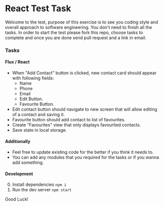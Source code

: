React Test Task
===

Welcome to the test, purpose of this exercise is to see you coding style and overall approach
to software engineering. You don't need to finish all the tasks. In order to start the test please
fork this repo, choose tasks to complete and once you are done send pull request and a link in email.

### Tasks

#### Flux / React

   * When "Add Contact" button is clicked, new contact card should appear with following fields:
     * Name
     * Phone
     * Email
     * Edit Button.
     * Favourite Button.
   * Edit contact button should navigate to new screen that will allow editing of a contact and saving it.
   * Favourite button should add contact to list of favourites.
   * Create "Favourites" view that only displays favourited contacts.
   * Save state in local storage.

#### Additionally
   * Feel free to update existing code for the better if you think it needs to.
   * You can add any modules that you required for the tasks or if you wanna add something.

#### Development

   0. Install dependencies `npm i`
   0. Run the dev server `npm start`

Good Luck!
